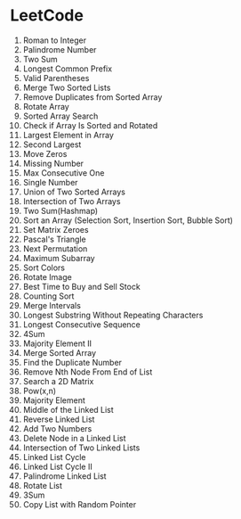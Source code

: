 # LeetCode
1. Roman to Integer
2. Palindrome Number
3. Two Sum
4. Longest Common Prefix
5. Valid Parentheses
6. Merge Two Sorted Lists
7. Remove Duplicates from Sorted Array
8. Rotate Array
9. Sorted Array Search
10. Check if Array Is Sorted and Rotated
11. Largest Element in Array
12. Second Largest
13. Move Zeros
14. Missing Number
15. Max Consecutive One
16. Single Number
17. Union of Two Sorted Arrays
18. Intersection of Two Arrays
19. Two Sum(Hashmap)
20. Sort an Array (Selection Sort, Insertion Sort, Bubble Sort)
21. Set Matrix Zeroes
22. Pascal's Triangle
23. Next Permutation
24. Maximum Subarray
25. Sort Colors
26. Rotate Image
27. Best Time to Buy and Sell Stock
28. Counting Sort
29. Merge Intervals
30. Longest Substring Without Repeating Characters
31. Longest Consecutive Sequence
32. 4Sum
33. Majority Element II
34. Merge Sorted Array
35. Find the Duplicate Number
36. Remove Nth Node From End of List
37. Search a 2D Matrix
38. Pow(x,n)
39. Majority Element
40. Middle of the Linked List
41. Reverse Linked List
42. Add Two Numbers
43. Delete Node in a Linked List
44. Intersection of Two Linked Lists
45. Linked List Cycle
46. Linked List Cycle II
47. Palindrome Linked List
48. Rotate List
49. 3Sum
50. Copy List with Random Pointer
